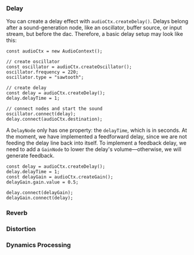 ### Delay

You can create a delay effect with `audioCtx.createDelay()`.  Delays belong
after a sound-generation node, like an oscillator, buffer source, or input
stream, but before the dac.  Therefore, a basic delay setup may look like this:

	const audioCtx = new AudioContext();

	// create oscillator
	const oscillator = audioCtx.createOscillator();
	oscillator.frequency = 220;
	oscillator.type = "sawtooth";

	// create delay
	const delay = audioCtx.createDelay();
	delay.delayTime = 1;

	// connect nodes and start the sound
	oscillator.connect(delay);
	delay.connect(audioCtx.destination);

A `DelayNode` only has one property: the `delayTime`, which is in seconds.  At
the moment, we have implemented a feedforward delay, since we are not feeding
the delay line back into itself.  To implement a feedback delay, we need to add
a `GainNode` to lower the delay's volume—otherwise, we will generate feedback.

	const delay = audioCtx.createDelay();
	delay.delayTime = 1;
	const delayGain = audioCtx.createGain();
	delayGain.gain.value = 0.5;

	delay.connect(delayGain);
	delayGain.connect(delay);


### Reverb

### Distortion

### Dynamics Processing
